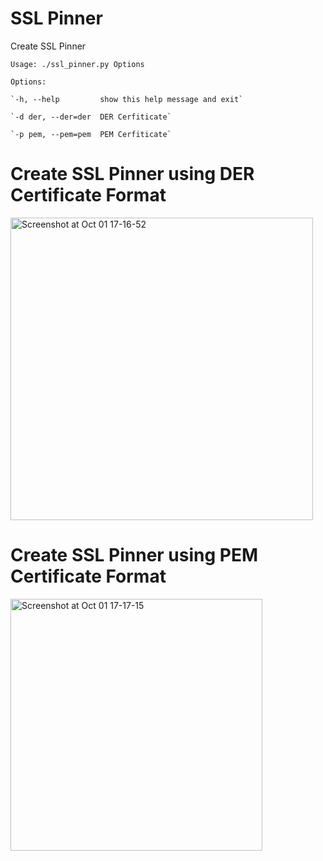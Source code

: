 # SSL Pinner
Create SSL Pinner

`Usage: ./ssl_pinner.py Options `

`Options:` 

    `-h, --help         show this help message and exit`

    `-d der, --der=der  DER Cerfiticate`

    `-p pem, --pem=pem  PEM Cerfiticate`
 
# Create SSL Pinner using DER Certificate Format
<img width="484" alt="Screenshot at Oct 01 17-16-52" src="https://user-images.githubusercontent.com/39186995/94797231-0aa98d00-040a-11eb-9c62-31240fada23a.png">

# Create SSL Pinner using PEM Certificate Format
<img width="403" alt="Screenshot at Oct 01 17-17-15" src="https://user-images.githubusercontent.com/39186995/94797269-18f7a900-040a-11eb-8c36-fd2d41bc92e2.png">
